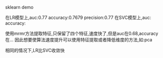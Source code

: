 sklearn demo

在LR模型上,auc:0.77   accuracy:0.7679 precision:0.77
在SVC模型上,auc:      accuracy:    

使用mrmr方法提取特征,只保留了四个特征,速度快了,但是auc在0.68,accuracy在...
    因此想要使算法速度提升可以使用特征提取或者降低维度的方法,如:pca

相同的情况下,LR比SVC收敛快
